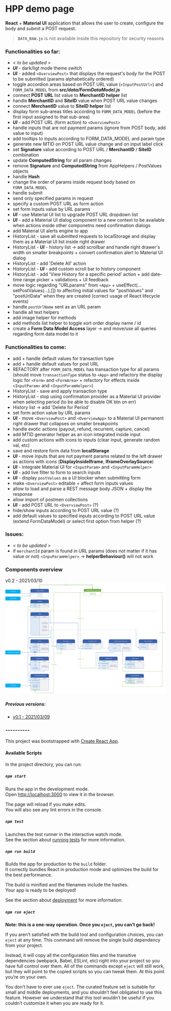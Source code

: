 # HPP demo page

**React** + **Material UI** application that allows the user to create, configure the body and submit a POST request.

> **`DATA_RAW.js`** is not available inside this repository for security reasons

### Functionalities so far:
- *< to be updated >*
- ***UI*** - dark/ligt mode theme switch
- ***UI*** - added `<OverviewPost>` that displays the request's body for the POST to be submitted (params alphabetically ordered)
- toggle accordion areas based on POST URL value (`<InputPostUrl>`) and `FORM_DATA_MODEL` from ***src/data/FormDataModel.js***
- connect **POST URL** list value to **MerchantID helper** list
- handle **MerchantID** and **SiteID** value when POST URL value changes
- connect **MerchantID** value to **SiteID helper** list
- display form sub-areas titles according to `FORM_DATA_MODEL` (before the first input assigned to that sub-area)
- ***UI*** - add POST URL (form action) to `<OverviewPost>`
- handle inputs that are not payment params (ignore from POST body, add value to input)
- add tooltips to inputs according to FORM_DATA_MODEL and param type
- generate new MTID on POST URL value change and on input label click
- set **Signature** value according to POST URL / **MerchantID** / **SiteID** combination
- update **ComputedString** for all param changes
- remove **Signature** and **ComputedString** from AppHelpers / PostValues objects
- handle **Hash**
- change the order of params inside request body based on `FORM_DATA_MODEL`
- handle submit
- send only specified params in request
- specify a custom POST URL as form action
- set form inputs value by URL params
- ***UI*** - use Material UI list to upgrade POST URL dropdown list
- ***UI*** - add a Material UI dialog component to a new context to be available when actions inside other componetns need confirmation dialogs
- add Material UI alerts engine to app
- HistoryList - save all submitted requests to localStorage and display them as a Material UI list inside right drawer
- HistoryList - ***UI*** - history list -> add scrollbar and handle right drawer's width on smaller breakpoints + convert confirmation alert to Material UI dialog
- HistoryList - add 'Delete All' action
- HistoryList - ***UI*** - add custom scroll bar to history component
- HistoryList - add 'View History for a specific period' action + add date-time range picker + validations + UI feedback
- move logic regarding "URLparams" from `<App>` + useEffect(... setPostValues(...),[]) to affecting initial values for "postValues" and "postUrlData" when they are created (correct usage of React lifecycle events)
- handle `postUrlName` sent as an URL param
- handle all text helpers
- add image helper for methods
- add methods list helper to toggle sort order display name / id
- create a **Form Data Model Access** layer -> and move/use all queries regarding form data model to it

### Functionalities to come:

- add + handle default values for transaction type
- add + handle default values for post URL
- REFACTORY after `FORM_DATA_MODEL` has transaction type for all params (should move `transactionType` status to `<App>` and refactory the display logic for `<Form>` and `<FormArea>` + refactory for effects inside `<InputParam>` and `<InputParamHelper>`)
- HistoryList - save and apply transaction type
- HistoryList - stop using confirmation provider as a Material UI provider when selecting period (to be able to disable OK btn on err)
- History list -> add 'Delete for Period'
- set form action value by URL params
- ***UI*** - move `<OverviewPost>` and `<OverviewApp>` to a Material UI permanent right drawer that collapses on smaller breakpoints
- handle exotic actions (payout, refund, recurrent, capture, cancel)
- add MTID generator helper as an icon integrated inside input
- add custom actions with icons to inputs (clear input, generate random val, etc)
- save and restore form data from **localStorage**
- ***UI*** - move inputs that are not payment params related to the left drawer as actions with icons (**DisplayInsideIframe**, **IframeOverlaySource**)
- ***UI*** - integrate Material UI for `<InputParam>` and `<InputParamHelper>`
- ***UI*** - add live filter to form to search inputs
- ***UI*** - display `postValues` as a UI blocker when submitting form
- make `<OverviewPost>` editable + affect form inputs values
- allow to load and parse a REST message body JSON + display the response
- allow import of postmen collections
- ***UI*** - add POST URL to `<OverviewPost>` (?)
- hide/show inputs according to POST URL value (?)
- add default values to specified inputs according to POST URL value (extend FormDataModel) or select first option from helper (?)

### Issues:
- *< to be updated >*
- if `merchantId` param is found in URL params (does not matter if it has value or not) `<InpuParamHelper>` -> **helperBehaviour()** will not work



### Components overview

v0.2 - 2021/03/10
<img src="AppDiagram/APP_structure_v0.2.svg">

##### Previous versions:
- [v0.1 - 2021/03/09](https://raw.githubusercontent.com/bogdan-lucaci/react-hpp-demo-page/master/AppDiagram/APP_structure_v0.1.svg)


### ----------


This project was bootstrapped with [Create React App](https://github.com/facebook/create-react-app).

#### Available Scripts

In the project directory, you can run:

##### `npm start`

Runs the app in the development mode.\
Open [http://localhost:3000](http://localhost:3000) to view it in the browser.

The page will reload if you make edits.\
You will also see any lint errors in the console.

##### `npm test`

Launches the test runner in the interactive watch mode.\
See the section about [running tests](https://facebook.github.io/create-react-app/docs/running-tests) for more information.

##### `npm run build`

Builds the app for production to the `build` folder.\
It correctly bundles React in production mode and optimizes the build for the best performance.

The build is minified and the filenames include the hashes.\
Your app is ready to be deployed!

See the section about [deployment](https://facebook.github.io/create-react-app/docs/deployment) for more information.

##### `npm run eject`

**Note: this is a one-way operation. Once you `eject`, you can’t go back!**

If you aren’t satisfied with the build tool and configuration choices, you can `eject` at any time. This command will remove the single build dependency from your project.

Instead, it will copy all the configuration files and the transitive dependencies (webpack, Babel, ESLint, etc) right into your project so you have full control over them. All of the commands except `eject` will still work, but they will point to the copied scripts so you can tweak them. At this point you’re on your own.

You don’t have to ever use `eject`. The curated feature set is suitable for small and middle deployments, and you shouldn’t feel obligated to use this feature. However we understand that this tool wouldn’t be useful if you couldn’t customize it when you are ready for it.
<!---
## Learn More

You can learn more in the [Create React App documentation](https://facebook.github.io/create-react-app/docs/getting-started).

To learn React, check out the [React documentation](https://reactjs.org/).

### Code Splitting

This section has moved here: [https://facebook.github.io/create-react-app/docs/code-splitting](https://facebook.github.io/create-react-app/docs/code-splitting)

### Analyzing the Bundle Size

This section has moved here: [https://facebook.github.io/create-react-app/docs/analyzing-the-bundle-size](https://facebook.github.io/create-react-app/docs/analyzing-the-bundle-size)

### Making a Progressive Web App

This section has moved here: [https://facebook.github.io/create-react-app/docs/making-a-progressive-web-app](https://facebook.github.io/create-react-app/docs/making-a-progressive-web-app)

### Advanced Configuration

This section has moved here: [https://facebook.github.io/create-react-app/docs/advanced-configuration](https://facebook.github.io/create-react-app/docs/advanced-configuration)

### Deployment

This section has moved here: [https://facebook.github.io/create-react-app/docs/deployment](https://facebook.github.io/create-react-app/docs/deployment)

### `npm run build` fails to minify

This section has moved here: [https://facebook.github.io/create-react-app/docs/troubleshooting#npm-run-build-fails-to-minify](https://facebook.github.io/create-react-app/docs/troubleshooting#npm-run-build-fails-to-minify)
--->
